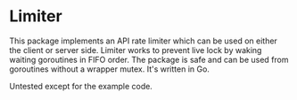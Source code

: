 Limiter
=======

This package implements an API rate limiter which can be used on either the client or server side. Limiter works to prevent live lock by waking waiting goroutines in FIFO order. The package is safe and can be used from goroutines without a wrapper mutex. It's written in Go.

Untested except for the example code.


